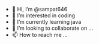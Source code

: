 - 👋 Hi, I’m @sampat646
- 👀 I’m interested in coding 
- 🌱 I’m currently learning java
- 💞️ I’m looking to collaborate on ...
- 📫 How to reach me ...

<!---
sampat646/sampat646 is a ✨ special ✨ repository because its `README.md` (this file) appears on your GitHub profile.
You can click the Preview link to take a look at your changes.
--->
